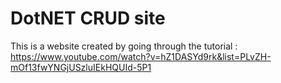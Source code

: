 # DotNET CRUD site
This is a website created by going through the tutorial : 
https://www.youtube.com/watch?v=hZ1DASYd9rk&list=PLvZH-mOf13fwYNGjUSzluIEkHQUId-5P1


